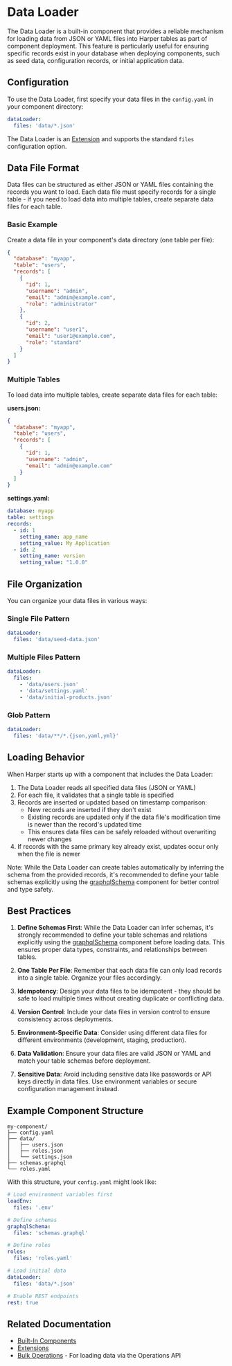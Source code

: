# Data Loader

The Data Loader is a built-in component that provides a reliable mechanism for loading data from JSON or YAML files into Harper tables as part of component deployment. This feature is particularly useful for ensuring specific records exist in your database when deploying components, such as seed data, configuration records, or initial application data.

## Configuration

To use the Data Loader, first specify your data files in the `config.yaml` in your component directory:

```yaml
dataLoader:
  files: 'data/*.json'
```

The Data Loader is an [Extension](../components/reference.md#extensions) and supports the standard `files` configuration option.

## Data File Format

Data files can be structured as either JSON or YAML files containing the records you want to load. Each data file must specify records for a single table - if you need to load data into multiple tables, create separate data files for each table.

### Basic Example

Create a data file in your component's data directory (one table per file):

```json
{
  "database": "myapp",
  "table": "users",
  "records": [
    {
      "id": 1,
      "username": "admin",
      "email": "admin@example.com",
      "role": "administrator"
    },
    {
      "id": 2,
      "username": "user1",
      "email": "user1@example.com",
      "role": "standard"
    }
  ]
}
```

### Multiple Tables

To load data into multiple tables, create separate data files for each table:

**users.json:**
```json
{
  "database": "myapp",
  "table": "users",
  "records": [
    {
      "id": 1,
      "username": "admin",
      "email": "admin@example.com"
    }
  ]
}
```

**settings.yaml:**
```yaml
database: myapp
table: settings
records:
  - id: 1
    setting_name: app_name
    setting_value: My Application
  - id: 2
    setting_name: version
    setting_value: "1.0.0"
```

## File Organization

You can organize your data files in various ways:

### Single File Pattern
```yaml
dataLoader:
  files: 'data/seed-data.json'
```

### Multiple Files Pattern
```yaml
dataLoader:
  files: 
    - 'data/users.json'
    - 'data/settings.yaml'
    - 'data/initial-products.json'
```

### Glob Pattern
```yaml
dataLoader:
  files: 'data/**/*.{json,yaml,yml}'
```

## Loading Behavior

When Harper starts up with a component that includes the Data Loader:

1. The Data Loader reads all specified data files (JSON or YAML)
2. For each file, it validates that a single table is specified
3. Records are inserted or updated based on timestamp comparison:
   - New records are inserted if they don't exist
   - Existing records are updated only if the data file's modification time is newer than the record's updated time
   - This ensures data files can be safely reloaded without overwriting newer changes
4. If records with the same primary key already exist, updates occur only when the file is newer

Note: While the Data Loader can create tables automatically by inferring the schema from the provided records, it's recommended to define your table schemas explicitly using the [graphqlSchema](../applications/defining-schemas.md) component for better control and type safety.

## Best Practices

1. **Define Schemas First**: While the Data Loader can infer schemas, it's strongly recommended to define your table schemas and relations explicitly using the [graphqlSchema](../applications/defining-schemas.md) component before loading data. This ensures proper data types, constraints, and relationships between tables.

2. **One Table Per File**: Remember that each data file can only load records into a single table. Organize your files accordingly.

3. **Idempotency**: Design your data files to be idempotent - they should be safe to load multiple times without creating duplicate or conflicting data.

4. **Version Control**: Include your data files in version control to ensure consistency across deployments.

5. **Environment-Specific Data**: Consider using different data files for different environments (development, staging, production).

6. **Data Validation**: Ensure your data files are valid JSON or YAML and match your table schemas before deployment.

7. **Sensitive Data**: Avoid including sensitive data like passwords or API keys directly in data files. Use environment variables or secure configuration management instead.

## Example Component Structure

```
my-component/
├── config.yaml
├── data/
│   ├── users.json
│   ├── roles.json
│   └── settings.json
├── schemas.graphql
└── roles.yaml
```

With this structure, your `config.yaml` might look like:

```yaml
# Load environment variables first
loadEnv:
  files: '.env'

# Define schemas
graphqlSchema:
  files: 'schemas.graphql'

# Define roles
roles:
  files: 'roles.yaml'

# Load initial data
dataLoader:
  files: 'data/*.json'

# Enable REST endpoints
rest: true
```

## Related Documentation

- [Built-In Components](../components/built-in.md)
- [Extensions](../components/reference.md#extensions)
- [Bulk Operations](../operations-api/bulk-operations.md) - For loading data via the Operations API